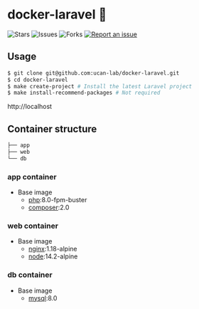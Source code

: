 # docker-laravel 🐳

![Stars](https://img.shields.io/github/stars/tquangdo/vue2-laravel8-realtime-chat?color=f05340)
![Issues](https://img.shields.io/github/issues/tquangdo/vue2-laravel8-realtime-chat?color=f05340)
![Forks](https://img.shields.io/github/forks/tquangdo/vue2-laravel8-realtime-chat?color=f05340)
[![Report an issue](https://img.shields.io/badge/Support-Issues-green)](https://github.com/tquangdo/vue2-laravel8-realtime-chat/issues/new)

## Usage

```bash
$ git clone git@github.com:ucan-lab/docker-laravel.git
$ cd docker-laravel
$ make create-project # Install the latest Laravel project
$ make install-recommend-packages # Not required
```
http://localhost

## Container structure

```bash
├── app
├── web
└── db
```

### app container

- Base image
  - [php](https://hub.docker.com/_/php):8.0-fpm-buster
  - [composer](https://hub.docker.com/_/composer):2.0

### web container

- Base image
  - [nginx](https://hub.docker.com/_/nginx):1.18-alpine
  - [node](https://hub.docker.com/_/node):14.2-alpine

### db container

- Base image
  - [mysql](https://hub.docker.com/_/mysql):8.0
